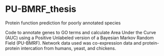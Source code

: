 # PU-BMRF_thesis
Protein function prediction for poorly annotated species

Code to annotate genes to GO terms and calculate Area Under the Curve (AUC) using a Positive Unlabeled version of a Bayesian Markov Random Field (PU-BMRF). Network data used was co-expression data and protein-protein intercation from humans, yeast, and chickens.
 
